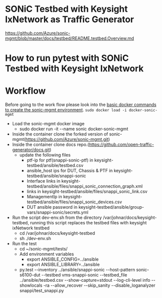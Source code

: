 # SONiC Testbed with Keysight IxNetwork as Traffic Generator
https://github.com/Azure/sonic-mgmt/blob/master/docs/testbed/README.testbed.Overview.md

# How to run pytest with SONiC Testbed with Keysight IxNetwork
# Workflow
Before going to the work flow please look into the [basic docker commands to create the sonic-mgmt environment](DockerCommands.md).
```sudo docker load -i docker-sonic-mgmt``` 

* Load the sonic-mgmt docker image
  * sudo docker run -it --name sonic docker-sonic-mgmt
* Inside the container clone the forked version of sonic-mgmt(https://github.com/Azure/sonic-mgmt.git)
* Inside the container clone docs repo.(https://github.com/open-traffic-generator/docs.git)
  * update the following files 
      - ptf-ip for ptf(snappi-sonic-ptf) in keysight-testbed/ansible/testbed.csv 
      - ansible_host ips for DUT, Chassis & PTF in keysight-testbed/ansible/snappi-sonic
      - Interface links in keysight-testbed/ansible/files/snappi_sonic_connection_graph.xml
      - links in keysight-testbed/ansible/files/snappi_sonic_link.csv
      - ManagementIp in keysight-testbed/ansible/files/snappi_sonic_devices.csv
      - DUT ansible password in keysight-testbed/ansible/group-vars/snappi-sonic/secrets.yml
* Run the script dev-env.sh from the directory /var/johnar/docs/keysight-testbed, running this script
  replaces the testbed files with keysight ixNetwork testbed
  * cd /var/johnar/docs/keysight-testbed
  * sh ./dev-env.sh
* Run the test
  * cd ~/sonic-mgmt/tests/
  * Add environment variables
    * export ANSIBLE_CONFIG=../ansible
    * export ANSIBLE_LIBRARY=../ansible
  * py.test --inventory ../ansible/snappi-sonic --host-pattern sonic-s6100-dut --testbed vms-snappi-sonic --testbed_file ../ansible/testbed.csv --show-capture=stdout --log-cli-level info --showlocals -ra --allow_recover --skip_sanity --disable_loganalyzer snappi/test_snappi.py
